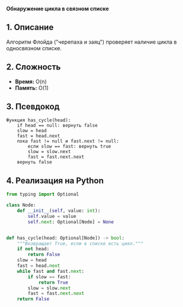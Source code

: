 **Обнаружение цикла в связном списке**

## 1. Описание
Алгоритм Флойда ("черепаха и заяц") проверяет наличие цикла в односвязном списке.

## 2. Сложность
- **Время:** O(n)
- **Память:** O(1)

## 3. Псевдокод
```text
Функция has_cycle(head):
    if head == null: вернуть false
    slow = head
    fast = head.next
    пока fast != null и fast.next != null:
        если slow == fast: вернуть true
        slow = slow.next
        fast = fast.next.next
    вернуть false
```

## 4. Реализация на Python
```python
from typing import Optional

class Node:
    def __init__(self, value: int):
        self.value = value
        self.next: Optional[Node] = None


def has_cycle(head: Optional[Node]) -> bool:
    """Возвращает True, если в списке есть цикл."""
    if not head:
        return False
    slow = head
    fast = head.next
    while fast and fast.next:
        if slow == fast:
            return True
        slow = slow.next
        fast = fast.next.next
    return False
```

